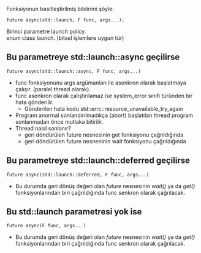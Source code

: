 Fonksiyonun basitleştirilmiş bildirimi şöyle:

```
future async(std::launch, F func, args...);
```

Birinci parametre launch policy. <br>
enum class launch. (bitsel işlemlere uygun tür)


## Bu parametreye std::launch::async geçilirse

```
future async(std::launch::async, F func, args...)
```

+ func fonksiyonunu args argümanları ile asenkron olarak başlatmaya çalışır. (paralel thread olarak). 
+ func asenkron olarak çalıştırılamaz ise system_error sınıfı türünden bir hata gönderilir.
  + Gönderilen hata kodu std::errc::resource_unavailable_try_again 
+ Program anormal sonlandırılmadıkça (abort) başlatılan thread program sonlanmadan önce mutlaka bitirilir.
+ Thread nasıl sonlanır?
  + geri döndürülen future nesnesinin get fonksiyonu çağrıldığında
  + geri döndürülen future nesneninin wait fonksiyonu çağrıldığında

## Bu parametreye std::launch::deferred geçilirse

```
future async(std::launch::deferred, F func, args...)
```
+ Bu durumda geri dönüş değeri olan _future_ nesnesinin _wait()_ ya da _get()_ fonksiyonlarından biri çağrıldığında func senkron olarak çağrılacak.

## Bu std::launch parametresi yok ise

```
future async(F func, args...)
```
+ Bu durumda geri dönüş değeri olan _future_ nesnesinin _wait()_ ya da _get()_ fonksiyonlarından biri çağrıldığında func senkron olarak çağrılacak.
